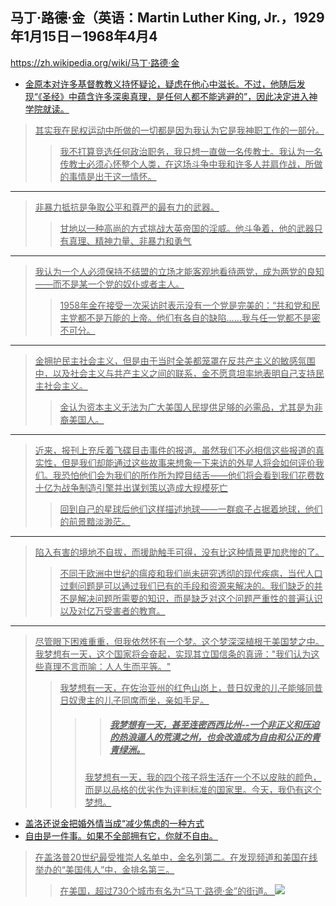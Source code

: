 ## 马丁·路德·金（英语：Martin Luther King, Jr.，1929年1月15日－1968年4月4
https://zh.wikipedia.org/wiki/马丁·路德·金
- <u>金原本对许多基督教教义持怀疑论，疑虑在他心中滋长。不过，他随后发现“《圣经》中蕴含许多深奥真理，是任何人都不能逃避的”，因此决定进入神学院就读。
>其实我在民权运动中所做的一切都是因为我认为它是我神职工作的一部分。
>>我不打算竞选任何政治职务，我只想一直做一名传教士。我认为一名传教士必须心怀整个人类，在这场斗争中我和许多人并肩作战，所做的事情是出于这一情怀。
---
>非暴力抵抗是争取公平和尊严的最有力的武器。
>>甘地以一种高尚的方式挑战大英帝国的淫威。他斗争着，他的武器只有真理、精神力量、非暴力和勇气
---
>我认为一个人必须保持不结盟的立场才能客观地看待两党，成为两党的良知——而不是某一个党的奴仆或者主人。
>>1958年金在接受一次采访时表示没有一个党是完美的：“共和党和民主党都不是万能的上帝。他们有各自的缺陷……我与任一党都不是密不可分。
---
>金拥护民主社会主义，但是由于当时全美都笼罩在反共产主义的敏感氛围中，以及社会主义与共产主义之间的联系，金不愿意坦率地表明自己支持民主社会主义。
>>金认为资本主义无法为广大美国人民提供足够的必需品，尤其是为非裔美国人。
---
>近来，报刊上充斥着飞碟目击事件的报道。虽然我们不必相信这些报道的真实性，但是我们却能通过这些故事来想象一下来访的外星人将会如何评价我们。我恐怕他们会为我们的所作所为瞠目结舌——他们将会看到我们花费数十亿为战争制造引擎并出谋划策以造成大规模死亡
>>回到自己的星球后他们这样描述地球——一群疯子占据着地球，他们的前景黯淡渺茫。
---
>陷入有害的境地不自拔，而援助触手可得，没有比这种情景更加悲惨的了。
>>不同于欧洲中世纪的瘟疫和我们尚未研究透彻的现代疾病，当代人口过剩问题是可以通过我们已有的手段和资源来解决的。我们缺乏的并不是解决问题所需要的知识，而是缺乏对这个问题严重性的普遍认识以及对亿万受害者的教育。
---
>尽管眼下困难重重，但我依然怀有一个梦。这个梦深深植根于美国梦之中。我梦想有一天，这个国家将会奋起，实现其立国信条的真谛："我们认为这些真理不言而喻：人人生而平等。"
>>我梦想有一天，在佐治亚州的红色山岗上，昔日奴隶的儿子能够同昔日奴隶主的儿子同席而坐，亲如手足。
>>>>##### 我梦想有一天，甚至连密西西比州--一个非正义和压迫的热浪逼人的荒漠之州，也会改造成为自由和公正的青青绿洲。
>>>我梦想有一天，我的四个孩子将生活在一个不以皮肤的颜色，而是以品格的优劣作为评判标准的国家里。今天，我仍有这个梦想。
- <u>盖洛还说金把婚外情当成“减少焦虑的一种方式
- 自由是一件事。如果不全部拥有它，你就不自由。
>在盖洛普20世纪最受推崇人名单中，金名列第二。在发现频道和美国在线举办的“美国伟人”中，金排名第三。
>>在美国，超过730个城市有名为“马丁·路德·金”的街道。
![](https://upload.wikimedia.org/wikipedia/commons/0/05/Martin_Luther_King%2C_Jr..jpg)